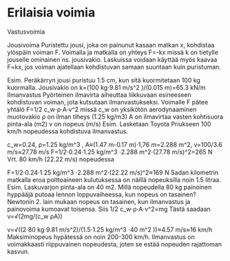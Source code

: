 # Erilaisia voimia

Vastusvoimia

Jousivoima
Puristettu jousi, joka on painunut kasaan matkan x, kohdistaa ylöspäin voiman F. Voimalla ja matkalla on yhteys 
F=-kx
missä k on tietylle jouselle ominainen ns. jousivakio. Laskuissa voidaan käyttää myös kaavaa F=kx, jos voiman ajatellaan kohdistuvan samaan suuntaan kuin puristuman.
 

Esim. Peräkärryn jousi puristuu 1.5 cm, kun sitä kuormitetaan 100 kg kuormalla.
Jousivakio on k=(100 kg⋅9.81 m/s^2 )/(0.015 m)=65.3 kN/m
Ilmanvastus
Pyörteinen ilmavirta aiheuttaa liikkuvaan esineeseen kohdistuvan voiman, jota kutsutaan ilmanvastukseksi. Voimalle F pätee yhtälö
F=1/2 c_w⋅ρ⋅A⋅v^2
missä 
	c_w on yksikötön aerodynaaminen muotovakio
	ρ on ilman tiheys (1.25 kg/m3)
	A on ilmavirtaa vasten kohtisuora pinta-ala (m2)
	v on nopeus (m/s)
Esim. Lasketaan Toyota Priukseen 100 km/h nopeudessa kohdistuva ilmanvastus.
 

 

c_w=0.24, ρ=1.25 kg/m^3 , A≈(1.47 m-0.17 m)⋅1,76 m=2.288 m^2, 
v=100/3.6  m/s≈27.78 m/s 
F=1/2⋅0.24⋅1.25 kg/m^3 ⋅2.288 m^2⋅(27.78 m/s)^2=265 N
Vrt. 80 km/h (22.22 m/s) nopeudessa 

F=1/2⋅0.24⋅1.25 kg/m^3 ⋅2.288 m^2⋅(22.22 m/s)^2≈169 N
Sadan kilometrin matkalla eroa polttoaineen kulutuksessa on näillä nopeuksilla noin 1.5 litraa.
Esim. Laskuvarjon pinta-ala on 40 m2. Millä nopeudella 80 kg painoinen hyppääjä putoaa lennon loppuvaiheessa, kun nopeus on tasainen?
Newtonin 2. lain mukaan nopeus on tasainen, kun ilmanvastus ja painovoima kumoavat toisensa. Siis
1/2 c_w⋅ρ⋅A⋅v^2=mg
Tästä saadaan
v=√(2mg/(c_w ρA))

v=√((2⋅80 kg⋅9.81 m/s^2)/(1.5⋅1.25 kg/m^3 ⋅40 m^2 ))≈4.57 m/s≈16 km/h
Maksiminopeus hypätessä on noin 200-300 km/h. Ilmanvastus on voimakkaasti riippuvainen nopeudesta, joten se estää nopeuden rajattoman kasvun.

